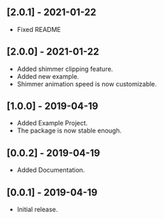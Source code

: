 ## [2.0.1] - 2021-01-22
* Fixed README

## [2.0.0] - 2021-01-22
* Added shimmer clipping feature.
* Added new example.
* Shimmer animation speed is now customizable.

## [1.0.0] - 2019-04-19
* Added Example Project.
* The package is now stable enough.

## [0.0.2] - 2019-04-19
* Added Documentation.

## [0.0.1] - 2019-04-19
* Initial release.
